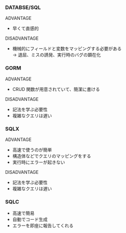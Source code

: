 ### DATABSE/SQL

ADVANTAGE

- 早くて直感的

DISADVANTAGE

- 機械的にフィールドと変数をマッピングする必要がある<br>
  -> 退屈、ミスの誘発、実行時のバグの顕在化

### GORM

ADVANTAGE

- CRUD 関数が用意されていて、簡潔に書ける

DISADVANTAGE

- 記法を学ぶ必要性
- 複雑なクエリは遅い

### SQLX

ADVANTAGE

- 高速で使うのが簡単
- 構造体などでクエリのマッピングをする
- 実行時にエラーが起きない

DISADVANTAGE

- 記法を学ぶ必要性
- 複雑なクエリは遅い

### SQLC

- 高速で簡易
- 自動でコード生成
- エラーを即座に報告してくれる
